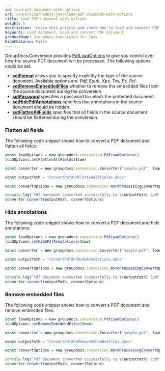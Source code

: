 ```yaml
---
id: load-pdf-document-with-options
url: conversion/nodejs-java/load-pdf-document-with-options
title: Load PDF document with options
weight: 5
description: "Learn this article and check how to load and convert PDF documents with advanced options using GroupDocs.Conversion for Java API."
keywords: Load document, Load and convert PDF document
productName: GroupDocs.Conversion for Java
hideChildren: False
---
```

GroupDocs.Conversion provides [PdfLoadOptions](#) to give you control over how the source PDF document will be processed. The following options could be set:

*   **[setFormat](#)** allows you to specify explicitly the type of the source document. Available options are: *Pdf, Epub, Xps, Tex, Ps, Pcl*.
*   **[setRemoveEmbeddedFiles](#)** whether to remove the embedded files from the source document during the conversion.
*   **[setPassword](#)** specifies a password to unlock the protected document.
*   **[setHidePdfAnnotations](#)** specifies that annotations in the source document should be hidden.
*   **[setFlattenAllFields](#)** specifies that all fields in the source document should be flattened during the conversion.

### Flatten all fields

The following code snippet shows how to convert a PDF document and flatten all fields:

```js
const loadOptions = new groupdocs.conversion.PdfLoadOptions()
loadOptions.setFlattenAllFields(true)

const converter = new groupdocs.conversion.Converter("sample.pdf", loadOptions)

const outputPath = "ConvertPdfAndFlattenAllFields.docx"

const convertOptions = new groupdocs.conversion.WordProcessingConvertOptions()

console.log(`Pdf document converted successfully to ${outputPath} (pdf & flatten all fields)`)
converter.convert(outputPath, convertOptions)
```

### Hide annotations

The following code snippet shows how to convert a PDF document and hide annotations:

```js
const loadOptions = new groupdocs.conversion.PdfLoadOptions()
loadOptions.setHidePdfAnnotations(true)

const converter = new groupdocs.conversion.Converter("sample.pdf", loadOptions)

const outputPath = "ConvertPdfAndHideAnnotations.docx"

const convertOptions = new groupdocs.conversion.WordProcessingConvertOptions()

console.log(`Pdf document converted successfully to ${outputPath} (pdf & hide annotations)`)
converter.convert(outputPath, convertOptions)
```

### Remove embedded files

The following code snippet shows how to convert a PDF document and remove embedded files:

```js
const loadOptions = new groupdocs.conversion.PdfLoadOptions()
loadOptions.setRemoveEmbeddedFiles(true)

const converter = new groupdocs.conversion.Converter("sample.pdf", loadOptions)

const outputPath = "ConvertPdfAndRemoveEmbeddedFiles.docx"

const convertOptions = new groupdocs.conversion.WordProcessingConvertOptions()

console.log(`Pdf document converted successfully to ${outputPath} (pdf & remove embedded files)`)
converter.convert(outputPath, convertOptions)
```
